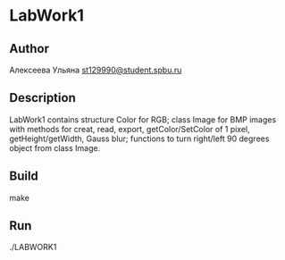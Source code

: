 # LabWork1

## Author

Алексеева Ульяна st129990@student.spbu.ru

## Description

LabWork1 contains structure Color for RGB; class Image for BMP images with methods for creat, read, export, getColor/SetColor of 1 pixel, getHeight/getWidth, Gauss blur; functions to turn right/left 90 degrees object from class Image.

## Build

make

## Run

./LABWORK1
